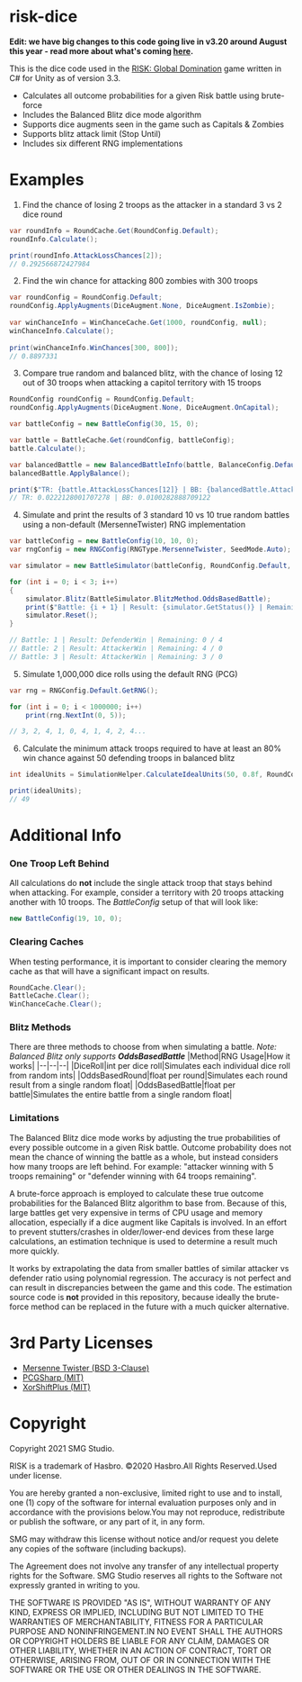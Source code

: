 

# risk-dice
**Edit: we have big changes to this code going live in v3.20 around August this year - read more about what's coming [here](https://store.steampowered.com/news/app/1128810/view/640181878351987970).**

This is the dice code used in the [RISK: Global Domination](https://www.hasbrorisk.com/invite) game written in C# for Unity as of version 3.3.

- Calculates all outcome probabilities for a given Risk battle using brute-force
- Includes the Balanced Blitz dice mode algorithm
- Supports dice augments seen in the game such as Capitals & Zombies
- Supports blitz attack limit (Stop Until)
- Includes six different RNG implementations

# Examples

1. Find the chance of losing 2 troops as the attacker in a standard 3 vs 2 dice round
```csharp
var roundInfo = RoundCache.Get(RoundConfig.Default);
roundInfo.Calculate();

print(roundInfo.AttackLossChances[2]);
// 0.292566872427984
```
2. Find the win chance for attacking 800 zombies with 300 troops
```csharp
var roundConfig = RoundConfig.Default;
roundConfig.ApplyAugments(DiceAugment.None, DiceAugment.IsZombie);
    
var winChanceInfo = WinChanceCache.Get(1000, roundConfig, null);
winChanceInfo.Calculate();
    
print(winChanceInfo.WinChances[300, 800]);
// 0.8897331
```
3. Compare true random and balanced blitz, with the chance of losing 12 out of 30 troops when attacking a capitol territory with 15 troops
```csharp
RoundConfig roundConfig = RoundConfig.Default;
roundConfig.ApplyAugments(DiceAugment.None, DiceAugment.OnCapital);

var battleConfig = new BattleConfig(30, 15, 0);

var battle = BattleCache.Get(roundConfig, battleConfig);
battle.Calculate();

var balancedBattle = new BalancedBattleInfo(battle, BalanceConfig.Default);
balancedBattle.ApplyBalance();

print($"TR: {battle.AttackLossChances[12]} | BB: {balancedBattle.AttackLossChances[12]}");
// TR: 0.0222128001707278 | BB: 0.0100282888709122
```
4. Simulate and print the results of 3 standard 10 vs 10 true random battles using a non-default (MersenneTwister) RNG implementation
```csharp
var battleConfig = new BattleConfig(10, 10, 0);
var rngConfig = new RNGConfig(RNGType.MersenneTwister, SeedMode.Auto);

var simulator = new BattleSimulator(battleConfig, RoundConfig.Default, null, rngConfig);

for (int i = 0; i < 3; i++)
{
    simulator.Blitz(BattleSimulator.BlitzMethod.OddsBasedBattle);
    print($"Battle: {i + 1} | Result: {simulator.GetStatus()} | Remaining: {simulator.RemainingAttackCount} / {simulator.RemainingDefendCount}");
    simulator.Reset();
}

// Battle: 1 | Result: DefenderWin | Remaining: 0 / 4
// Battle: 2 | Result: AttackerWin | Remaining: 4 / 0
// Battle: 3 | Result: AttackerWin | Remaining: 3 / 0
```
5. Simulate 1,000,000 dice rolls using the default RNG (PCG)
```csharp
var rng = RNGConfig.Default.GetRNG();

for (int i = 0; i < 1000000; i++)
    print(rng.NextInt(0, 5));

// 3, 2, 4, 1, 0, 4, 1, 4, 2, 4...
```
6. Calculate the minimum attack troops required to have at least an 80% win chance against 50 defending troops in balanced blitz
```csharp
int idealUnits = SimulationHelper.CalculateIdealUnits(50, 0.8f, RoundConfig.Default, BalanceConfig.Default);

print(idealUnits);
// 49
```
# Additional Info

### One Troop Left Behind

All calculations do **not** include the single attack troop that stays behind when attacking. For example, consider a territory with 20 troops attacking another with 10 troops. The *BattleConfig* setup of that will look like:
```csharp
new BattleConfig(19, 10, 0);
```

### Clearing Caches

When testing performance, it is important to consider clearing the memory cache as that will have a significant impact on results.
```csharp
RoundCache.Clear();
BattleCache.Clear();
WinChanceCache.Clear();
```

### Blitz Methods

There are three methods to choose from when simulating a battle. *Note: Balanced Blitz only supports **OddsBasedBattle***
|Method|RNG Usage|How it works|
|--|--|--|
|DiceRoll|int per dice roll|Simulates each individual dice roll from random ints|
|OddsBasedRound|float per round|Simulates each round result from a single random float|
|OddsBasedBattle|float per battle|Simulates the entire battle from a single random float|

### Limitations

The Balanced Blitz dice mode works by adjusting the true probabilities of every possible outcome in a given Risk battle. Outcome probability does not mean the chance of winning the battle as a whole, but instead considers how many troops are left behind. For example: "attacker winning with 5 troops remaining" or "defender winning with 64 troops remaining".

A brute-force approach is employed to calculate these true outcome probabilities for the Balanced Blitz algorithm to base from. Because of this, large battles get very expensive in terms of CPU usage and memory allocation, especially if a dice augment like Capitals is involved. In an effort to prevent stutters/crashes in older/lower-end devices from these large calculations, an estimation technique is used to determine a result much more quickly.

It works by extrapolating the data from smaller battles of similar attacker vs defender ratio using polynomial regression. The accuracy is not perfect and can result in discrepancies between the game and this code. The estimation source code is **not** provided in this repository, because ideally the brute-force method can be replaced in the future with a much quicker alternative.

# 3rd Party Licenses

 - [Mersenne Twister (BSD 3-Clause)](https://github.com/smgstudio/risk-dice-test/tree/master/Plugins/MersenneTwister)
 - [PCGSharp (MIT)](https://github.com/igiagkiozis/PCGSharp#license)
 - [XorShiftPlus (MIT)](http://codingha.us/2018/12/17/xorshift-fast-csharp-random-number-generator/)

# Copyright

Copyright 2021 SMG Studio.

RISK is a trademark of Hasbro. ©2020 Hasbro.All Rights Reserved.Used under license.

You are hereby granted a non-exclusive, limited right to use and to install, one (1) copy of the
software for internal evaluation purposes only and in accordance with the provisions below.You
may not reproduce, redistribute or publish the software, or any part of it, in any form.

SMG may withdraw this license without notice and/or request you delete any copies of the software
(including backups).

The Agreement does not involve any transfer of any intellectual property rights for the
Software. SMG Studio reserves all rights to the Software not expressly granted in writing to
you.

THE SOFTWARE IS PROVIDED "AS IS", WITHOUT WARRANTY OF ANY KIND, EXPRESS OR IMPLIED, INCLUDING
BUT NOT LIMITED TO THE WARRANTIES OF MERCHANTABILITY, FITNESS FOR A PARTICULAR PURPOSE AND
NONINFRINGEMENT.IN NO EVENT SHALL THE AUTHORS OR COPYRIGHT HOLDERS BE LIABLE FOR ANY CLAIM,
DAMAGES OR OTHER LIABILITY, WHETHER IN AN ACTION OF CONTRACT, TORT OR OTHERWISE, ARISING
FROM, OUT OF OR IN CONNECTION WITH THE SOFTWARE OR THE USE OR OTHER DEALINGS IN THE SOFTWARE.
